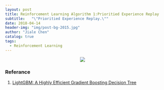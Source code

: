 ```yaml
---
layout: post
title: Reinforcement Learning Algorithm 1:Prioritied Experience Replay
subtitle:   "\"Prioritied Experience Replay.\""
date: 2018-04-14
header-img: "img/post-bg-2015.jpg"
author: "Jiale Chen"
catalog: true
tags:
  - Reinforcement Learning
---
```


<script type="text/javascript" async src="//cdn.bootcss.com/mathjax/2.7.0/MathJax.js?config=TeX-AMS-MML_HTMLorMML"></script>
<script type="text/javascript" async src="https://cdnjs.cloudflare.com/ajax/libs/mathjax/2.7.1/MathJax.js?config=TeX-MML-AM_CHTML"></script>

<center> <img src="<https://calebchen-1256449519.cos.ap-guangzhou.myqcloud.com/18.04/Prioritied%20experience%20replay_1.png>"  alt=" " /> </center>



### Referance
1. [LightGBM: A Highly Efficient Gradient Boosting Decision Tree](https://papers.nips.cc/paper/6907-lightgbm-a-highly-efficient-gradient-boosting-decision-tree.pdf)